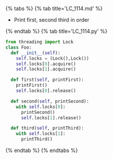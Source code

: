 {% tabs %}
{% tab title='LC_1114.md' %}

* Print first, second third in order

{% endtab %}
{% tab title='LC_1114.py' %}

```py
from threading import Lock
class Foo:
  def __init__(self):
    self.locks = (Lock(),Lock())
    self.locks[0].acquire()
    self.locks[1].acquire()

  def first(self, printFirst):
    printFirst()
    self.locks[0].release()

  def second(self, printSecond):
    with self.locks[0]:
      printSecond()
      self.locks[1].release()

  def third(self, printThird):
    with self.locks[1]:
      printThird()
```

{% endtab %}
{% endtabs %}
